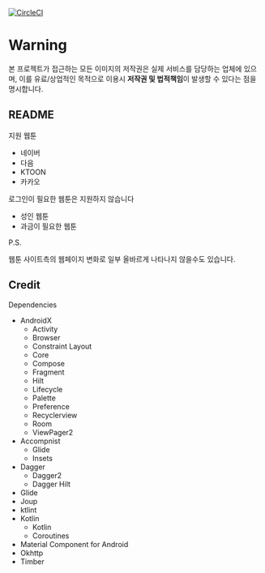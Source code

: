 [![CircleCI](https://circleci.com/gh/Pluu/WebToon.svg?style=svg)](https://circleci.com/gh/Pluu/WebToon)

# Warning

본 프로젝트가 접근하는 모든 이미지의 저작권은 실제 서비스를 담당하는 업체에 있으며,
이를 유료/상업적인 목적으로 이용시 **저작권 및 법적책임**이 발생할 수 있다는 점을 명시합니다.

## README

지원 웹툰
- 네이버
- 다음
- KTOON
- 카카오

로그인이 필요한 웹툰은 지원하지 않습니다
- 성인 웹툰
- 과금이 필요한 웹툰

P.S.

웹툰 사이트측의 웹페이지 변화로 일부 올바르게 나타나지 않을수도 있습니다.

## Credit

Dependencies

- AndroidX
  - Activity
  - Browser
  - Constraint Layout
  - Core
  - Compose
  - Fragment
  - Hilt
  - Lifecycle
  - Palette
  - Preference
  - Recyclerview
  - Room
  - ViewPager2
- Accompnist
  - Glide
  - Insets
- Dagger
  - Dagger2
  - Dagger Hilt
- Glide
- Joup
- ktlint
- Kotlin
  - Kotlin
  - Coroutines
- Material Component for Android
- Okhttp
- Timber
